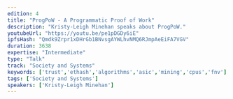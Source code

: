 ```yaml
---
edition: 4
title: "ProgPoW - A Programmatic Proof of Work"
description: "Kristy-Leigh Minehan speaks about ProgPoW."
youtubeUrl: "https://youtu.be/pe1pDGDy6iE"
ipfsHash: "Qmdk9Zrpr1xDHrGb1BNvsgAYWLhvNMQ6RJmpAeEiFA7VGV"
duration: 3638
expertise: "Intermediate"
type: "Talk"
track: "Society and Systems"
keywords: ['trust','ethash','algorithms','asic','mining','cpus','fnv']
tags: ['Society and Systems']
speakers: ['Kristy-Leigh Minehan']
---
```

